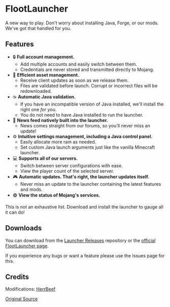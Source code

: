 # FlootLauncher

A new way to play. Don't worry about installing Java, Forge, or our mods. We've got that handled for you.

## Features

* 🔒 **Full account management.**
  * Add multiple accounts and easily switch between them.
  * Credentials are never stored and transmitted directly to Mojang.
* 📂 **Efficient asset management.**
  * Receive client updates as soon as we release them.
  * Files are validated before launch. Corrupt or incorrect files will be redownloaded.
* ☕ **Automatic Java validation.**
  * If you have an incompatible version of Java installed, we'll install the right one *for you*.
  * You do not need to have Java installed to run the launcher.
* 📰 **News feed natively built into the launcher.**
	* News comes straight from our forums, so you'll never miss an update!
* ⚙️ **Intuitive settings management, including a Java control panel.**
	* Easily allocate more ram as needed.
	* Set custom Java launch arguments just like the vanilla Minecraft launcher. 
*  💻 **Supports all of our servers.**
	  * Switch between server configurations with ease.
	  * View the player count of the selected server.
* 🎮 **Automatic updates. That's right, the launcher updates itself.**
	* Never miss an update to the launcher containing the latest features and mods.
*  🟢 **View the status of Mojang's services.**

This is not an exhaustive list. Download and install the launcher to gauge all it can do!

## Downloads

You can download from the [Launcher Releases](https://github.com/HerrBeef/FlootLauncher/releases) repository or the [official FlootLauncher page](https://launcher.floot.host). 


If you experience any bugs or want a feature please use the Issues page for this.

## Credits
Modifications: [HerrBeef](https://github.com/HerrBeef/)

[Original Source](https://github.com/dscalzi/HeliosLauncher)
